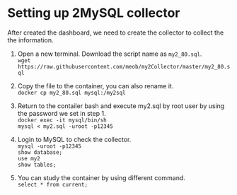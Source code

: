 # Setting up 2MySQL collector
After created the dashboard, we need to create the collector to collect the the information.

1. Open a new terminal. Download the script name as `my2_80.sql`.<br>
`wget https://raw.githubusercontent.com/meob/my2Collector/master/my2_80.sql`<br>

2. Copy the file to the container, you can also rename it.<br>
`docker cp my2_80.sql mysql:/my2sql`<br>

3. Return to the contailer bash and execute my2.sql by root user by using the password we set in step 1.<br>
`docker exec -it mysql/bin/sh`<br>
`mysql < my2.sql -uroot -p12345`<br>

4. Login to MySQL to check the collector.<br>
`mysql -uroot -p12345`<br>
`show database;`<br>
`use my2`<br>
`show tables;`<br>

5. You can study the container by using different command.<br>
`select * from current;`

 
